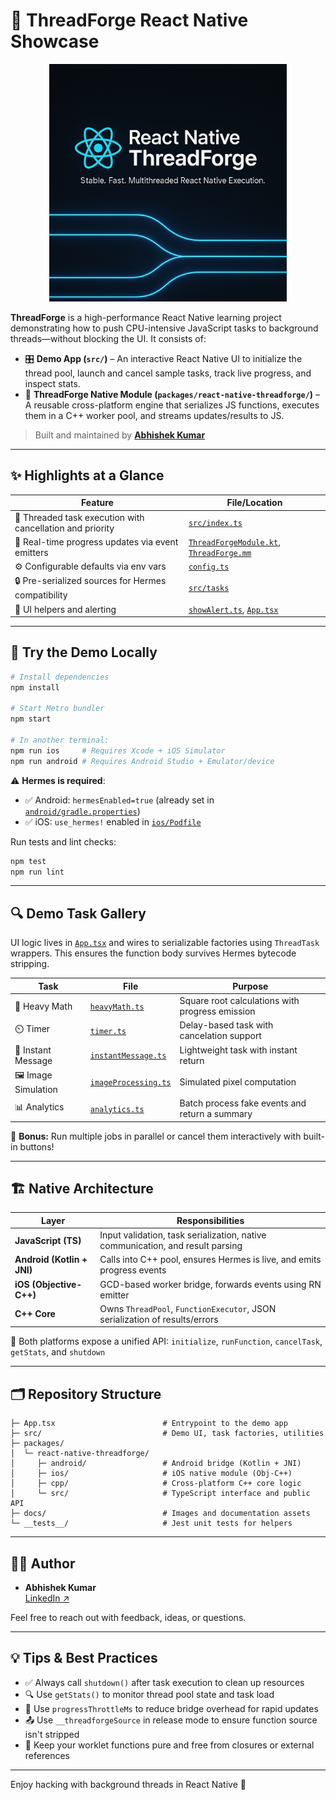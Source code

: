 # 🚀 ThreadForge React Native Showcase

<p align="center">
  <img src="./docs/assets/threadforge-logo.png" alt="ThreadForge logo" width="380" />
</p>

**ThreadForge** is a high-performance React Native learning project demonstrating how to push CPU-intensive JavaScript tasks to background threads—without blocking the UI. It consists of:

- 🎛️ **Demo App (`src/`)** – An interactive React Native UI to initialize the thread pool, launch and cancel sample tasks, track live progress, and inspect stats.
- 🧩 **ThreadForge Native Module (`packages/react-native-threadforge/`)** – A reusable cross-platform engine that serializes JS functions, executes them in a C++ worker pool, and streams updates/results to JS.

> Built and maintained by [**Abhishek Kumar**](https://www.linkedin.com/in/i-am-abhishek-kumar/)

---

## ✨ Highlights at a Glance

| Feature | File/Location |
|--------|----------------|
| 🔁 Threaded task execution with cancellation and priority | [`src/index.ts`](./packages/react-native-threadforge/src/index.ts) |
| 📡 Real-time progress updates via event emitters | [`ThreadForgeModule.kt`](./packages/react-native-threadforge/android/...), [`ThreadForge.mm`](./packages/react-native-threadforge/ios/...) |
| ⚙️ Configurable defaults via env vars | [`config.ts`](./packages/react-native-threadforge/src/config.ts) |
| 🔒 Pre-serialized sources for Hermes compatibility | [`src/tasks`](./src/tasks) |
| 🧠 UI helpers and alerting | [`showAlert.ts`](./src/utils/showAlert.ts), [`App.tsx`](./src/App.tsx) |

---

## 🧪 Try the Demo Locally

```bash
# Install dependencies
npm install

# Start Metro bundler
npm start

# In another terminal:
npm run ios     # Requires Xcode + iOS Simulator
npm run android # Requires Android Studio + Emulator/device
```

⚠️ **Hermes is required**:
- ✅ Android: `hermesEnabled=true` (already set in [`android/gradle.properties`](./android/gradle.properties))
- ✅ iOS: `use_hermes!` enabled in [`ios/Podfile`](./ios/Podfile)

Run tests and lint checks:
```bash
npm test
npm run lint
```

---

## 🔍 Demo Task Gallery

UI logic lives in [`App.tsx`](./src/App.tsx) and wires to serializable factories using `ThreadTask` wrappers. This ensures the function body survives Hermes bytecode stripping.

| Task | File | Purpose |
|------|------|---------|
| 📐 Heavy Math | [`heavyMath.ts`](./src/tasks/heavyMath.ts) | Square root calculations with progress emission |
| ⏲️ Timer | [`timer.ts`](./src/tasks/timer.ts) | Delay-based task with cancelation support |
| 💬 Instant Message | [`instantMessage.ts`](./src/tasks/instantMessage.ts) | Lightweight task with instant return |
| 🖼️ Image Simulation | [`imageProcessing.ts`](./src/tasks/imageProcessing.ts) | Simulated pixel computation |
| 📊 Analytics | [`analytics.ts`](./src/tasks/analytics.ts) | Batch process fake events and return a summary |

🔄 **Bonus:** Run multiple jobs in parallel or cancel them interactively with built-in buttons!

---

## 🏗️ Native Architecture

| Layer | Responsibilities |
|-------|------------------|
| **JavaScript (TS)** | Input validation, task serialization, native communication, and result parsing |
| **Android (Kotlin + JNI)** | Calls into C++ pool, ensures Hermes is live, and emits progress events |
| **iOS (Objective-C++)** | GCD-based worker bridge, forwards events using RN emitter |
| **C++ Core** | Owns `ThreadPool`, `FunctionExecutor`, JSON serialization of results/errors |

🔁 Both platforms expose a unified API: `initialize`, `runFunction`, `cancelTask`, `getStats`, and `shutdown`

---

## 🗂️ Repository Structure

```
├─ App.tsx                        # Entrypoint to the demo app
├─ src/                           # Demo UI, task factories, utilities
├─ packages/
│  └─ react-native-threadforge/
│     ├─ android/                 # Android bridge (Kotlin + JNI)
│     ├─ ios/                     # iOS native module (Obj-C++)
│     ├─ cpp/                     # Cross-platform C++ core logic
│     └─ src/                     # TypeScript interface and public API
├─ docs/                          # Images and documentation assets
└─ __tests__/                     # Jest unit tests for helpers
```

---

## 👨‍💻 Author

- **Abhishek Kumar**  
  [LinkedIn ↗](https://www.linkedin.com/in/i-am-abhishek-kumar/)

Feel free to reach out with feedback, ideas, or questions.

---

## 💡 Tips & Best Practices

- ✅ Always call `shutdown()` after task execution to clean up resources
- 🔍 Use `getStats()` to monitor thread pool state and task load
- 🔧 Use `progressThrottleMs` to reduce bridge overhead for rapid updates
- 📤 Use `__threadforgeSource` in release mode to ensure function source isn't stripped
- 🧼 Keep your worklet functions pure and free from closures or external references

---

Enjoy hacking with background threads in React Native 🎉